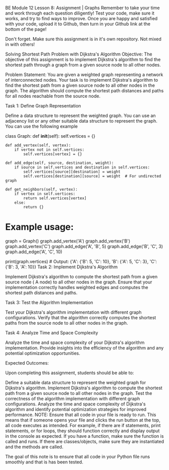 BE Module 12 Lesson 8: Assignment | Graphs
Remember to take your time and work through each question diligently! Test your code, make sure it works, and try to find ways to improve. Once you are happy and satisfied with your code, upload it to Github, then turn in your Github link at the bottom of the page!


Don't forget. Make sure this assignment is in it's own repository. Not mixed in with others!

Solving Shortest Path Problem with Dijkstra's Algorithm
Objective: The objective of this assignment is to implement Dijkstra's algorithm to find the shortest path through a graph from a given source node to all other nodes.

Problem Statement: You are given a weighted graph representing a network of interconnected nodes. Your task is to implement Dijkstra's algorithm to find the shortest path from a given source node to all other nodes in the graph. The algorithm should compute the shortest path distances and paths for all nodes reachable from the source node.

Task 1: Define Graph Representation

Define a data structure to represent the weighted graph. You can use an adjacency list or any other suitable data structure to represent the graph. You can use the following example

class Graph:
    def __init__(self):
        self.vertices = {}

    def add_vertex(self, vertex):
        if vertex not in self.vertices:
            self.vertices[vertex] = {}

    def add_edge(self, source, destination, weight):
        if source in self.vertices and destination in self.vertices:
            self.vertices[source][destination] = weight
            self.vertices[destination][source] = weight  # For undirected graph

    def get_neighbors(self, vertex):
        if vertex in self.vertices:
            return self.vertices[vertex]
        else:
            return {}

# Example usage:
graph = Graph()
graph.add_vertex('A')
graph.add_vertex('B')
graph.add_vertex('C')
graph.add_edge('A', 'B', 5)
graph.add_edge('B', 'C', 3)
graph.add_edge('A', 'C', 10)

print(graph.vertices)  # Output: {'A': {'B': 5, 'C': 10}, 'B': {'A': 5, 'C': 3}, 'C': {'B': 3, 'A': 10}}
Task 2: Implement Dijkstra's Algorithm

Implement Dijkstra's algorithm to compute the shortest path from a given source node ( A node) to all other nodes in the graph. Ensure that your implementation correctly handles weighted edges and computes the shortest path distances and paths.

Task 3: Test the Algorithm Implementation

Test your Dijkstra's algorithm implementation with different graph configurations. Verify that the algorithm correctly computes the shortest paths from the source node to all other nodes in the graph.

Task 4: Analyze Time and Space Complexity

Analyze the time and space complexity of your Dijkstra's algorithm implementation. Provide insights into the efficiency of the algorithm and any potential optimization opportunities.

Expected Outcomes:

Upon completing this assignment, students should be able to:

Define a suitable data structure to represent the weighted graph for Dijkstra's algorithm.
Implement Dijkstra's algorithm to compute the shortest path from a given source node to all other nodes in the graph.
Test the correctness of the algorithm implementation with different graph configurations.
Analyze the time and space complexity of Dijkstra's algorithm and identify potential optimization strategies for improved performance.
NOTE: Ensure that all code in your file is ready to run. This means that if someone opens your file and clicks the run button at the top, all code executes as intended. For example, if there are if statements, print statements, or for loops, they should function correctly and display output in the console as expected. If you have a function, make sure the function is called and runs. If there are classes/objects, make sure they are instantiated and the methods are called.

The goal of this note is to ensure that all code in your Python file runs smoothly and that is has been tested.
